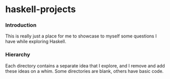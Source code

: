 haskell-projects
================

### Introduction

This is really just a place for me to showcase to myself some questions I have while exploring Haskell.

### Hierarchy

Each directory contains a separate idea that I explore, and I remove and add these ideas on a whim. Some directories are blank, others have basic code.
